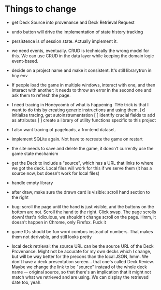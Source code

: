 # Things to change

- get Deck Source into provenance and Deck Retrieval Request

- undo button will drive the implementation of state history tracking

- persistence is of session state. Actually implement it.

- we need events, eventually. CRUD is technically the wrong model for this. We can use CRUD in the data layer while keeping the domain logic event-based.

- decide on a project name and make it consistent. It's still librarytron in hny env

- If people load the game in multiple windows, interact with one, and then interact with another: it needs to throw an error in the second one and ask them to refresh the page.

- I need tracing in Honeycomb of what is happening. THe trick is that I want to do this by creating generic instructions and using them.
  [x] initialize tracing, get autoinstrumentation
  [ ] identify crucial fields to add as attributes
  [ ] create a library of utility functions specific to this project

- I also want tracing of pageloads, a frontend dataset.

- implement SQLite again. Not have to recreate the game on restart

- the site needs to save and delete the game, it doesn't currently use the game state mechanism

- get the Deck to include a "source", which has a URL that links to where we got the deck. Local files will work for this if we serve them (it has a source now, but doesn't work for local files)

- handle empty library

- after draw, make sure the drawn card is visible: scroll hand section to the right

- bug: scroll the page until the hand is just visible, and the buttons on the bottom are not. Scroll the hand to the right. Click swap. The page scrolls down! that's ridiculous, we shouldn't change scroll on the page. Hmm, it doesn't happen in Chrome, only Firefox. Fuck it

- game IDs should be fun word combos instead of numbers. That makes them not derivable, and still looks pretty

- local deck retrieval: the source URL can be the source URL of the Deck Provenance. Might not be accurate for my own decks which I change, but will be way better for the precons than the local JSON, hmm. We don't have a deck presentation screen... that one's called Deck Review. Maybe we change the link to be "source" instead of the whole deck name -- original source, so that there's an implication that it might not match what we retrieved and are using. We can display the retrieved date too, yeah.


